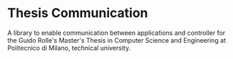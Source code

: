 # Thesis Communication  

A library to enable communication between applications and controller for the Guido Rolle's Master's Thesis in Computer Science and Engineering at Politecnico di Milano, technical university.  
